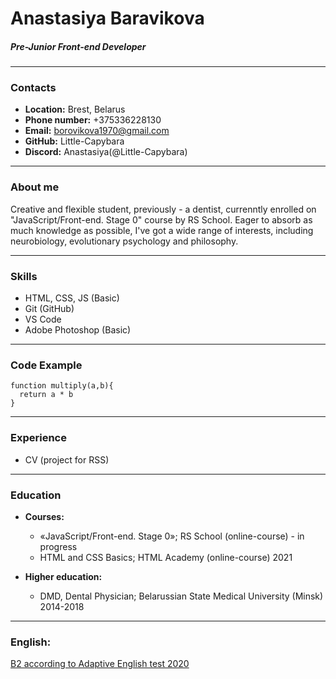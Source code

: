 # Anastasiya Baravikova
##### Pre-Junior Front-end Developer

------
### Contacts

* **Location:** Brest, Belarus
* **Phone number:** +375336228130
* **Email:** borovikova1970@gmail.com
* **GitHub:** Little-Capybara
* **Discord:** Anastasiya(@Little-Capybara)

------
### About me

Creative and flexible student, previously - a dentist, currenntly enrolled on "JavaScript/Front-end. Stage 0" course by RS School. Eager to absorb as much knowledge as possible, I've got a wide range of interests, including neurobiology, evolutionary psychology and philosophy.

------ 
### Skills

* HTML, CSS, JS (Basic)
* Git (GitHub)
* VS Code
* Adobe Photoshop (Basic)

------
### Code Example

```
function multiply(a,b){
  return a * b
}
```
------
### Experience
* CV (project for RSS)

------
### Education
* **Courses:**
    + «JavaScript/Front-end. Stage 0»; RS School (online-course) - in progress 
    + HTML and CSS Basics; HTML Academy (online-course) 2021

* **Higher education:**
    + DMD, Dental Physician; Belarussian State Medical University (Minsk) 2014-2018
    
------
### English:
[B2 according to Adaptive English test 2020](https://examinator.epam.com/Main/PersonalAssignments/157713)
    